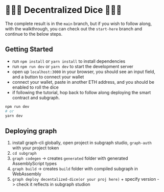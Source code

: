 # 🎲🎲🎲 Decentralized Dice 🎲🎲🎲
The complete result is in the `main` branch, but if you wish to follow along,
with the walkthrough, you can check out the `start-here` branch and continue to the below steps.

## Getting Started
- run `npm install` or `yarn install` to install dependencies
- run `npm run dev` or `yarn dev` to start the development server
- open up `localhost:3000` in your browser, you should see an input field, and a button to connect your wallet
- connect your wallet, paste in another ETH address, and you should be enabled to roll the dice
- if following the tutorial, hop back to follow along deploying the smart contract and subgraph.

```bash
npm run dev
# or
yarn dev
```

## Deploying graph
1. install graph-cli globally, open project in subgraph studio, `graph-auth` with your project token
2. `cd subgraph`
3. `graph codegen` -> creates `generated` folder with generated AssemblyScript types
4. `graph build` -> creates `build` folder with compiled subgraph in WebAssembly
5. `graph deploy decentalized-dice(or your proj here)` + specify version -> check it reflects in subgraph studion